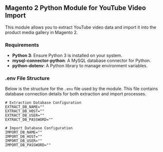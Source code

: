 ## Magento 2 Python Module for YouTube Video Import

This module allows you to extract YouTube video data and import it into the product media gallery in Magento 2.

### Requirements

- **Python 3**: Ensure Python 3 is installed on your system.
- **mysql-connector-python**: A MySQL database connector for Python.
- **python-dotenv**: A Python library to manage environment variables.

### .env File Structure

Below is the structure for the `.env` file used by the module. This file contains database connection details for both extraction and import processes.

```dotenv
# Extraction Database Configuration
EXTRACT_DB_NAME=""
EXTRACT_DB_HOST=""
EXTRACT_DB_USER=""
EXTRACT_DB_PASSWORD=""

# Import Database Configuration
IMPORT_DB_NAME=""
IMPORT_DB_HOST=""
IMPORT_DB_USER=""
IMPORT_DB_PASSWORD=""
```
